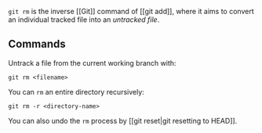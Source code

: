 `git rm` is the inverse [[Git]] command of [[git add]], where it aims to convert an individual tracked file into an *untracked file*.
## Commands
Untrack a file from the current working branch with:
```shell
git rm <filename>
```

You can `rm` an entire directory recursively:
```shell
git rm -r <directory-name>
```

You can also undo the `rm` process by [[git reset|git resetting to HEAD]].
